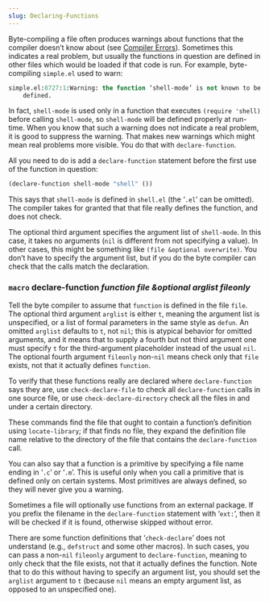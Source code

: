 ```yaml
---
slug: Declaring-Functions
---
```


Byte-compiling a file often produces warnings about functions that the compiler doesn’t know about (see [Compiler Errors](/docs/elisp/Compiler-Errors)). Sometimes this indicates a real problem, but usually the functions in question are defined in other files which would be loaded if that code is run. For example, byte-compiling `simple.el` used to warn:

```lisp
simple.el:8727:1:Warning: the function ‘shell-mode’ is not known to be
    defined.
```

In fact, `shell-mode` is used only in a function that executes `(require 'shell)` before calling `shell-mode`, so `shell-mode` will be defined properly at run-time. When you know that such a warning does not indicate a real problem, it is good to suppress the warning. That makes new warnings which might mean real problems more visible. You do that with `declare-function`.

All you need to do is add a `declare-function` statement before the first use of the function in question:

```lisp
(declare-function shell-mode "shell" ())
```

This says that `shell-mode` is defined in `shell.el` (the ‘`.el`’ can be omitted). The compiler takes for granted that that file really defines the function, and does not check.

The optional third argument specifies the argument list of `shell-mode`. In this case, it takes no arguments (`nil` is different from not specifying a value). In other cases, this might be something like `(file &optional overwrite)`. You don’t have to specify the argument list, but if you do the byte compiler can check that the calls match the declaration.

### <span className="tag macro">`macro`</span> **declare-function** *function file \&optional arglist fileonly*

Tell the byte compiler to assume that `function` is defined in the file `file`. The optional third argument `arglist` is either `t`, meaning the argument list is unspecified, or a list of formal parameters in the same style as `defun`. An omitted `arglist` defaults to `t`, not `nil`; this is atypical behavior for omitted arguments, and it means that to supply a fourth but not third argument one must specify `t` for the third-argument placeholder instead of the usual `nil`. The optional fourth argument `fileonly` non-`nil` means check only that `file` exists, not that it actually defines `function`.

To verify that these functions really are declared where `declare-function` says they are, use `check-declare-file` to check all `declare-function` calls in one source file, or use `check-declare-directory` check all the files in and under a certain directory.

These commands find the file that ought to contain a function’s definition using `locate-library`; if that finds no file, they expand the definition file name relative to the directory of the file that contains the `declare-function` call.

You can also say that a function is a primitive by specifying a file name ending in ‘`.c`’ or ‘`.m`’. This is useful only when you call a primitive that is defined only on certain systems. Most primitives are always defined, so they will never give you a warning.

Sometimes a file will optionally use functions from an external package. If you prefix the filename in the `declare-function` statement with ‘`ext:`’, then it will be checked if it is found, otherwise skipped without error.

There are some function definitions that ‘`check-declare`’ does not understand (e.g., `defstruct` and some other macros). In such cases, you can pass a non-`nil` `fileonly` argument to `declare-function`, meaning to only check that the file exists, not that it actually defines the function. Note that to do this without having to specify an argument list, you should set the `arglist` argument to `t` (because `nil` means an empty argument list, as opposed to an unspecified one).
